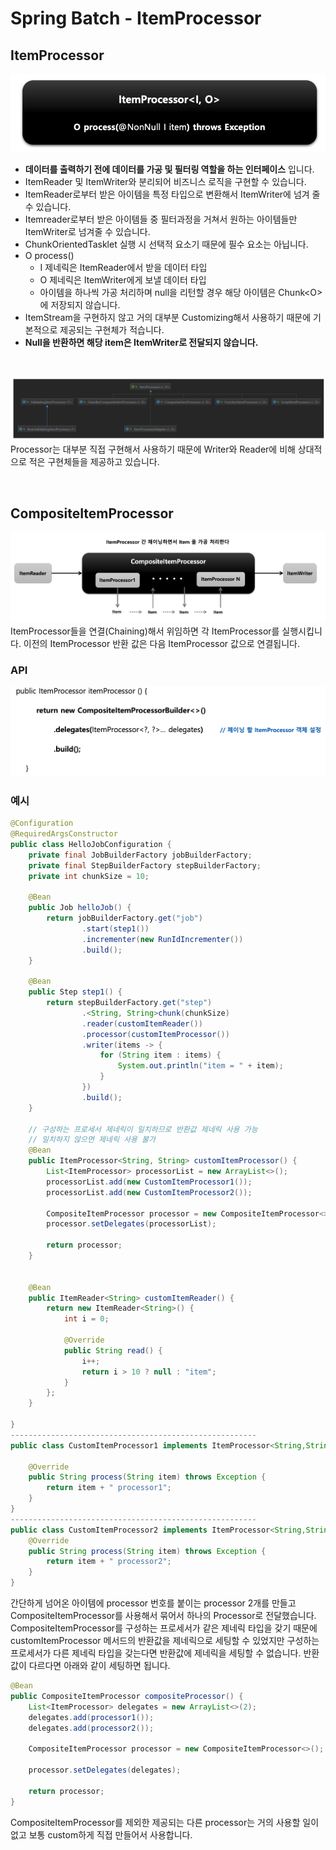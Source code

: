 # Spring Batch - ItemProcessor


## ItemProcessor
![그림1](./1.png)
+ __데이터를 출력하기 전에 데이터를 가공 및 필터링 역할을 하는 인터페이스__ 입니다.
+ ItemReader 및 ItemWriter와 분리되어 비즈니스 로직을 구현할 수 있습니다.
+ ItemReader로부터 받은 아이템을 특정 타입으로 변환해서 ItemWriter에 넘겨 줄 수 있습니다.
+ Itemreader로부터 받은 아이템들 중 필터과정을 거쳐서 원하는 아이템들만 ItemWriter로 넘겨줄 수 있습니다.
+ ChunkOrientedTasklet 실행 시 선택적 요소기 때문에 필수 요소는 아닙니다.
+ O process()
    - I 제네릭은 ItemReader에서 받을 데이터 타입
    - O 제네릭은 ItemWriter에게 보낼 데이터 타입
    - 아이템을 하나씩 가공 처리하며 null을 리턴할 경우 해당 아이템은 Chunk\<O>에 저장되지 않습니다.
+ ItemStream을 구현하지 않고 거의 대부분 Customizing해서 사용하기 때문에 기본적으로 제공되는 구현체가 적습니다.
+ __Null을 반환하면 해당 item은 ItemWriter로 전달되지 않습니다.__


<Br>

![그림2](./2.png)  
Processor는 대부분 직접 구현해서 사용하기 때문에 Writer와 Reader에 비해 상대적으로 적은 구현체들을 제공하고 있습니다.

<br>

## CompositeItemProcessor
![그림3](./3.png)  
ItemProcessor들을 연결(Chaining)해서 위임하면 각 ItemProcessor를 실행시킵니다. 이전의 ItemProcessor 반환 값은 다음 ItemProcessor 값으로 연결됩니다.

### API
![그림4](./4.png)

### 예시
```java
@Configuration
@RequiredArgsConstructor
public class HelloJobConfiguration {
    private final JobBuilderFactory jobBuilderFactory;
    private final StepBuilderFactory stepBuilderFactory;
    private int chunkSize = 10;

    @Bean
    public Job helloJob() {
        return jobBuilderFactory.get("job")
                .start(step1())
                .incrementer(new RunIdIncrementer())
                .build();
    }

    @Bean
    public Step step1() {
        return stepBuilderFactory.get("step")
                .<String, String>chunk(chunkSize)
                .reader(customItemReader())
                .processor(customItemProcessor())
                .writer(items -> {
                    for (String item : items) {
                        System.out.println("item = " + item);
                    }
                })
                .build();
    }

    // 구성하는 프로세서 제네릭이 일치하므로 반환값 제네릭 사용 가능
    // 일치하지 않으면 제네릭 사용 불가
    @Bean
    public ItemProcessor<String, String> customItemProcessor() {
        List<ItemProcessor> processorList = new ArrayList<>();
        processorList.add(new CustomItemProcessor1());
        processorList.add(new CustomItemProcessor2());

        CompositeItemProcessor processor = new CompositeItemProcessor<>();
        processor.setDelegates(processorList);

        return processor;
    }


    @Bean
    public ItemReader<String> customItemReader() {
        return new ItemReader<String>() {
            int i = 0;

            @Override
            public String read() {
                i++;
                return i > 10 ? null : "item";
            }
        };
    }

}
-------------------------------------------------------
public class CustomItemProcessor1 implements ItemProcessor<String,String> {

    @Override
    public String process(String item) throws Exception {
        return item + " processor1";
    }
}
-------------------------------------------------------
public class CustomItemProcessor2 implements ItemProcessor<String,String> {
    @Override
    public String process(String item) throws Exception {
        return item + " processor2";
    }
}
```
간단하게 넘어온 아이템에 processor 번호를 붙이는 processor 2개를 만들고 CompositeItemProcessor를 사용해서 묶어서 하나의 Processor로 전달했습니다. CompositeItemProcessor를 구성하는 프로세서가 같은 제네릭 타입을 갖기 때문에 customItemProcessor 메서드의 반환값을 제네릭으로 세팅할 수 있었지만 구성하는 프로세서가 다른 제네릭 타입을 갖는다면 반환값에 제네릭을 세팅할 수 없습니다. 반환값이 다르다면 아래와 같이 세팅하면 됩니다. 

```java
@Bean
public CompositeItemProcessor compositeProcessor() {
    List<ItemProcessor> delegates = new ArrayList<>(2);
    delegates.add(processor1());
    delegates.add(processor2());

    CompositeItemProcessor processor = new CompositeItemProcessor<>();

    processor.setDelegates(delegates);

    return processor;
}
```


CompositeItemProcessor를 제외한 제공되는 다른 processor는 거의 사용할 일이 없고 보통 custom하게 직접 만들어서 사용합니다. 
